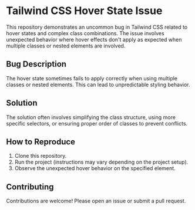 # Tailwind CSS Hover State Issue
This repository demonstrates an uncommon bug in Tailwind CSS related to hover states and complex class combinations.  The issue involves unexpected behavior where hover effects don't apply as expected when multiple classes or nested elements are involved.

## Bug Description
The hover state sometimes fails to apply correctly when using multiple classes or nested elements.  This can lead to unpredictable styling behavior.

## Solution
The solution often involves simplifying the class structure, using more specific selectors, or ensuring proper order of classes to prevent conflicts.

## How to Reproduce
1. Clone this repository.
2. Run the project (instructions may vary depending on the project setup).
3. Observe the unexpected hover behavior on the specified element.

## Contributing
Contributions are welcome! Please open an issue or submit a pull request.